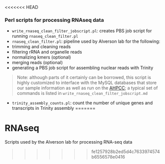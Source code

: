 <<<<<<< HEAD
### Perl scripts for processing RNAseq data

- `write_rnaseq_clean_filter_jobscript.pl`: creates PBS job script for running `rnaseq_clean_filter.pl`
- `rnaseq_clean_filter.pl`: pipeline used by Alverson lab for the following:
 - trimming and cleaning reads
 - filtering rRNA and organelle reads
 - normalizing kmers (optional)
 - merging reads (optional)
 - generating a PBS job script for assembling nuclear reads with Trinity  

>Note: although parts of it certainly can be borrowed, this script is highly customized to interface with the MySQL databases that store our sample information as well as run on the [AHPCC](http://hpc.uark.edu/hpc/); a typical set of commands is listed in `write_rnaseq_clean_filter_jobscript.md`

- `trinity_assembly_counts.pl`: count the number of unique genes and transcripts in Trinity assembly
=======
# RNAseq
Scripts used by the Alverson lab for processing RNA-seq data
>>>>>>> fe1257928b2ed5d4c7633974574b6556578e0416
